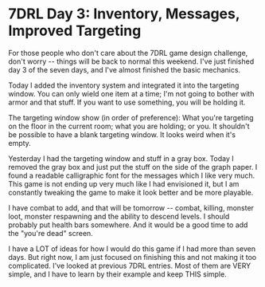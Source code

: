 # 7DRL Day 3: Inventory, Messages, Improved Targeting

For those people who don't care about the 7DRL game design challenge, don't worry -- things will be back to normal this weekend. I've just finished day 3 of the seven days, and I've almost finished the basic mechanics.

Today I added the inventory system and integrated it into the targeting window. You can only wield one item at a time; I'm not going to bother with armor and that stuff. If you want to use something, you will be holding it.

The targeting window show (in order of preference): What you're targeting on the floor in the current room; what you are holding; or you. It shouldn't be possible to have a blank targeting window. It looks weird when it's empty.

Yesterday I had the targeting window and stuff in a gray box. Today I removed the gray box and just put the stuff on the side of the graph paper. I found a readable calligraphic font for the messages which I like very much. This game is not ending up very much like I had envisioned it, but I am constantly tweaking the game to make it look better and be more playable.

I have combat to add, and that will be tomorrow -- combat, killing, monster loot, monster respawning and the ability to descend levels. I should probably put health bars somewhere. And it would be a good time to add the "you're dead" screen.

I have a LOT of ideas for how I would do this game if I had more than seven days. But right now, I am just focused on finishing this and not making it too complicated. I've looked at previous 7DRL entries. Most of them are VERY simple, and I have to learn by their example and keep THIS simple.


